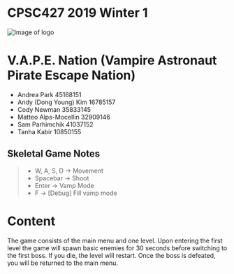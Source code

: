 #  CPSC427 2019 Winter 1
![Image of logo](https://raw.github.students.cs.ubc.ca/CPSC427/vape_nation/master/data/textures/logo.png?token=AAABKUTAWTJ2BS3LG3YOITS5WO4WI)
# V.A.P.E. Nation (Vampire Astronaut Pirate Escape Nation)

- Andrea Park 45168151
- Andy (Dong Young) Kim 16785157
- Cody Newman 35833145
- Matteo Alps-Mocellin 32909146
- Sam Parhimchik 41037152
- Tanha Kabir 10850155

## Skeletal Game Notes

>- W, A, S, D  -> Movement
>- Spacebar -> Shoot
>- Enter ->  Vamp Mode
>- F -> [Debug] Fill vamp mode


# Content
The game consists of the main menu and one level.
Upon entering the first level the game will spawn basic enemies for 30 seconds before switching to the first boss.
If you die, the level will restart. Once the boss is defeated, you will be returned to the main menu.
	
